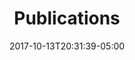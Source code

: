---
title: "Publications"
date: 2017-10-13T20:31:39-05:00
draft: false
banner: "images/books.jpg"
banner_alt: "books"
---